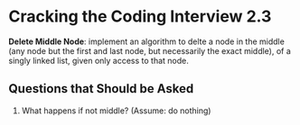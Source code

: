 # Cracking the Coding Interview 2.3

**Delete Middle Node**:
implement an algorithm to delte a node in the middle (any node but the first and last node, but
necessarily the exact middle), of a singly linked list, given only access to that node.

## Questions that Should be Asked

1. What happens if not middle? (Assume: do nothing)
